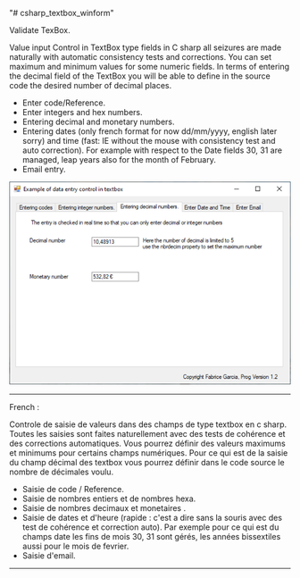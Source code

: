 "# csharp_textbox_winform" 

Validate TexBox.

Value input Control in TextBox type fields in C sharp all seizures are made naturally with automatic consistency tests and corrections.
You can set maximum and minimum values for some numeric fields. 
In terms of entering the decimal field of the TextBox you will be able to define in the source code the desired number of decimal places. 
- Enter code/Reference.
- Enter integers and hex numbers. 
- Entering decimal and monetary numbers.
- Entering dates (only french format for now dd/mm/yyyy, english later sorry) and time (fast: IE without the mouse with consistency test and auto correction). 
For example with respect to the Date fields 30, 31 are managed, leap years also for the month of February. 
- Email entry. 

<p align="center">
  <img src="https://github.com/Fab2bprog/csharp-textbox-winform/blob/master/screenshoot/screenshoot.PNG" width="650" title="Exemple chsarp screenshot 1">
 </p>
 

-------------------------------
French :

Controle de saisie de valeurs dans des champs de type textbox en c sharp. Toutes les saisies sont faites naturellement avec des tests de cohérence et des corrections automatiques. Vous pourrez définir des valeurs maximums et minimums pour certains champs numériques. 
Pour ce qui est de la saisie du champ décimal des textbox vous pourrez définir dans le code source le nombre de décimales voulu. 
- Saisie de code / Reference. 
- Saisie de nombres entiers et de nombres hexa. 
- Saisie de nombres decimaux et monetaires . 
- Saisie de dates et d'heure (rapide : c'est a dire sans la souris avec des test de cohérence et correction auto). 
Par exemple pour ce qui est du champs date les fins de mois 30, 31 sont gérés, les années bissextiles aussi pour le mois de fevrier. 
- Saisie d'email. 

-------------------------------


